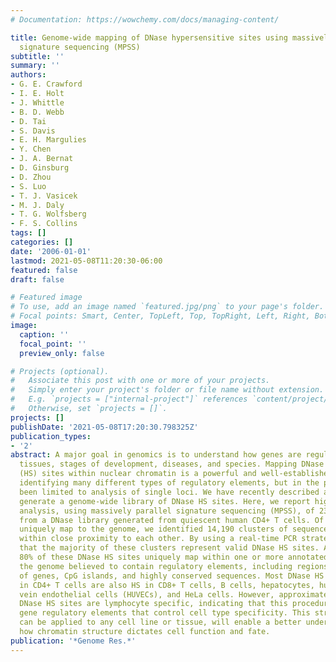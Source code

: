 ```yaml
---
# Documentation: https://wowchemy.com/docs/managing-content/

title: Genome-wide mapping of DNase hypersensitive sites using massively parallel
  signature sequencing (MPSS)
subtitle: ''
summary: ''
authors:
- G. E. Crawford
- I. E. Holt
- J. Whittle
- B. D. Webb
- D. Tai
- S. Davis
- E. H. Margulies
- Y. Chen
- J. A. Bernat
- D. Ginsburg
- D. Zhou
- S. Luo
- T. J. Vasicek
- M. J. Daly
- T. G. Wolfsberg
- F. S. Collins
tags: []
categories: []
date: '2006-01-01'
lastmod: 2021-05-08T11:20:30-06:00
featured: false
draft: false

# Featured image
# To use, add an image named `featured.jpg/png` to your page's folder.
# Focal points: Smart, Center, TopLeft, Top, TopRight, Left, Right, BottomLeft, Bottom, BottomRight.
image:
  caption: ''
  focal_point: ''
  preview_only: false

# Projects (optional).
#   Associate this post with one or more of your projects.
#   Simply enter your project's folder or file name without extension.
#   E.g. `projects = ["internal-project"]` references `content/project/deep-learning/index.md`.
#   Otherwise, set `projects = []`.
projects: []
publishDate: '2021-05-08T17:20:30.798325Z'
publication_types:
- '2'
abstract: A major goal in genomics is to understand how genes are regulated in different
  tissues, stages of development, diseases, and species. Mapping DNase I hypersensitive
  (HS) sites within nuclear chromatin is a powerful and well-established method of
  identifying many different types of regulatory elements, but in the past it has
  been limited to analysis of single loci. We have recently described a protocol to
  generate a genome-wide library of DNase HS sites. Here, we report high-throughput
  analysis, using massively parallel signature sequencing (MPSS), of 230,000 tags
  from a DNase library generated from quiescent human CD4+ T cells. Of the tags that
  uniquely map to the genome, we identified 14,190 clusters of sequences that group
  within close proximity to each other. By using a real-time PCR strategy, we determined
  that the majority of these clusters represent valid DNase HS sites. Approximately
  80% of these DNase HS sites uniquely map within one or more annotated regions of
  the genome believed to contain regulatory elements, including regions 2 kb upstream
  of genes, CpG islands, and highly conserved sequences. Most DNase HS sites identified
  in CD4+ T cells are also HS in CD8+ T cells, B cells, hepatocytes, human umbilical
  vein endothelial cells (HUVECs), and HeLa cells. However, approximately 10% of the
  DNase HS sites are lymphocyte specific, indicating that this procedure can identify
  gene regulatory elements that control cell type specificity. This strategy, which
  can be applied to any cell line or tissue, will enable a better understanding of
  how chromatin structure dictates cell function and fate.
publication: '*Genome Res.*'
---
```

